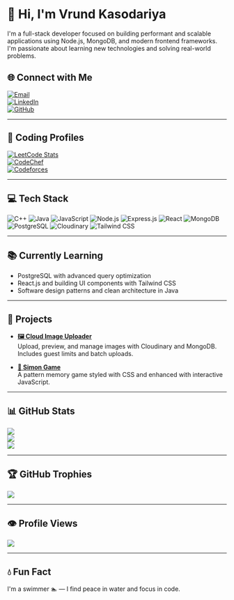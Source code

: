 # 👋 Hi, I'm Vrund Kasodariya

I'm a full-stack developer focused on building performant and scalable applications using Node.js, MongoDB, and modern frontend frameworks. I'm passionate about learning new technologies and solving real-world problems.

## 🌐 Connect with Me

[![Email](https://img.shields.io/badge/Email-D14836?logo=gmail&logoColor=white)](mailto:vrundkasodariya@gmail.com)  
[![LinkedIn](https://img.shields.io/badge/LinkedIn-blue?logo=linkedin&logoColor=white)](https://linkedin.com/in/vrund-kasodariya-89235425b)  
[![GitHub](https://img.shields.io/badge/GitHub-000?logo=github&logoColor=white)](https://github.com/VrundKasodariya)

---

## 🧠 Coding Profiles

[![LeetCode Stats](https://leetcard.jacoblin.cool/Vrund_Kasodariya?theme=dark&font=Roboto&ext=heatmap)](https://leetcode.com/Vrund_Kasodariya)  
[![CodeChef](https://img.shields.io/badge/CodeChef-5B4638?style=for-the-badge&logo=codechef&logoColor=white)](https://www.codechef.com/users/vrund3395)  
[![Codeforces](https://img.shields.io/badge/Codeforces-1F8ACB?style=for-the-badge&logo=codeforces&logoColor=white)](https://codeforces.com/profile/vrund)

---

## 💻 Tech Stack

![C++](https://img.shields.io/badge/C++-00599C?style=for-the-badge&logo=c%2B%2B&logoColor=white)
![Java](https://img.shields.io/badge/Java-ED8B00?style=for-the-badge&logo=java&logoColor=white)
![JavaScript](https://img.shields.io/badge/JavaScript-F7DF1E?style=for-the-badge&logo=javascript&logoColor=black)
![Node.js](https://img.shields.io/badge/Node.js-339933?style=for-the-badge&logo=node-dot-js&logoColor=white)
![Express.js](https://img.shields.io/badge/Express.js-000000?style=for-the-badge&logo=express&logoColor=white)
![React](https://img.shields.io/badge/React-20232A?style=for-the-badge&logo=react&logoColor=61DAFB)
![MongoDB](https://img.shields.io/badge/MongoDB-4EA94B?style=for-the-badge&logo=mongodb&logoColor=white)
![PostgreSQL](https://img.shields.io/badge/PostgreSQL-316192?style=for-the-badge&logo=postgresql&logoColor=white)
![Cloudinary](https://img.shields.io/badge/Cloudinary-3448C5?style=for-the-badge&logo=cloudinary&logoColor=white)
![Tailwind CSS](https://img.shields.io/badge/TailwindCSS-38B2AC?style=for-the-badge&logo=tailwind-css&logoColor=white)

---

## 📚 Currently Learning

- PostgreSQL with advanced query optimization  
- React.js and building UI components with Tailwind CSS  
- Software design patterns and clean architecture in Java

---

## 🚀 Projects

- **[🖼 Cloud Image Uploader](https://github.com/VrundKasodariya/CloudImageUploader)**  
  Upload, preview, and manage images with Cloudinary and MongoDB. Includes guest limits and batch uploads.

- **[🎵 Simon Game](https://vrundkasodariya.github.io/Simon_Game_Final/)**  
  A pattern memory game styled with CSS and enhanced with interactive JavaScript.

---

## 📊 GitHub Stats

![](https://github-readme-stats.vercel.app/api?username=VrundKasodariya&theme=dark&hide_border=false&count_private=true)<br/>
![](https://github-readme-streak-stats.herokuapp.com/?user=VrundKasodariya&theme=dark&hide_border=false)<br/>
![](https://github-readme-stats.vercel.app/api/top-langs/?username=VrundKasodariya&theme=dark&hide_border=false&layout=compact)

---

## 🏆 GitHub Trophies

![](https://github-profile-trophy.vercel.app/?username=VrundKasodariya&theme=radical&no-frame=false&no-bg=true&margin-w=4)

---

## 👁️ Profile Views

![](https://komarev.com/ghpvc/?username=VrundKasodariya&style=for-the-badge)

---

## 💧 Fun Fact

I'm a swimmer 🏊 — I find peace in water and focus in code.
